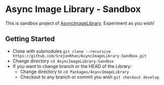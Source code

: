 # Async Image Library - Sandbox

This is sandbox project of [AsyncImageLibrary](https://github.com/SrejonKhan/AsyncImageLibrary/). Experiment as you wish!

## Getting Started

- Clone with submodules `git clone --recursive https://github.com/SrejonKhan/AsyncImageLibrary-Sandbox.git`
- Change directory `cd AsyncImageLibrary-Sandbox`
- If you want to change branch or the HEAD of the Library:
  - Change directory to `cd Packages/AsyncImageLibrary`
  - Checkout to any branch or commit you wish `git checkout develop`
